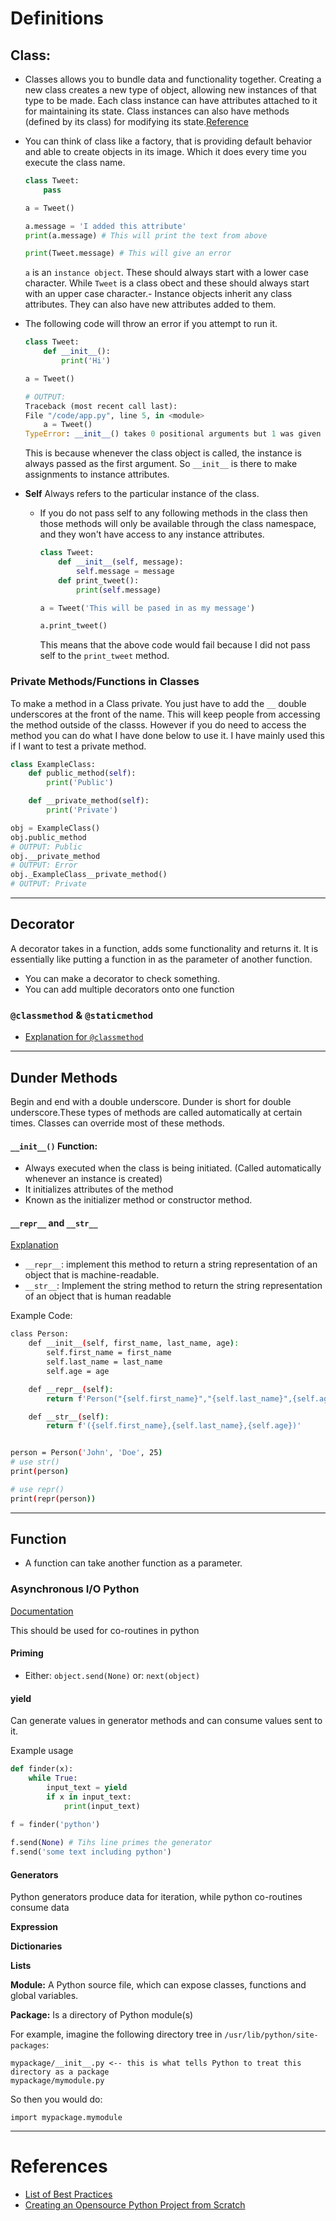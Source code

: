 # Definitions

## Class:

+ Classes allows you to bundle data and functionality together. Creating a new class creates a new type of object,
  allowing new instances of that type to be made. Each class instance can have attributes attached to it for maintaining
  its state. Class instances can also have methods (defined by its class) for modifying its state.[Reference](https://docs.python.org/3/tutorial/classes.html)
+ You can think of class like a factory, that is providing default behavior and able to create objects in its image.
  Which it does every time you execute the class name.
  ```python
  class Tweet:
      pass

  a = Tweet()

  a.message = 'I added this attribute'
  print(a.message) # This will print the text from above

  print(Tweet.message) # This will give an error
  ```

  `a` is an `instance object`. These should always start with a lower case character. While `Tweet` is a class obect and
  these should always start with an upper case character.- Instance objects inherit any class attributes. They can also have new attributes added to them.
+ The following code will throw an error if you attempt to run it.
  ```python
  class Tweet:
      def __init__():
          print('Hi')

  a = Tweet()

  # OUTPUT:
  Traceback (most recent call last):
  File "/code/app.py", line 5, in <module>
      a = Tweet()
  TypeError: __init__() takes 0 positional arguments but 1 was given
  ```

  This is because whenever the class object is called, the instance is always passed as the first argument. So
  `__init__` is there to make assignments to instance attributes.
+ **Self** Always refers to the particular instance of the class.
  - If you do not pass self to any following  methods in the class then those methods will only be available through the
    class namespace, and they won't have access to any instance attributes.
    ```python
    class Tweet:
        def __init__(self, message):
            self.message = message
        def print_tweet():
            print(self.message)

    a = Tweet('This will be pased in as my message')

    a.print_tweet()
    ```

    This means that the above code would fail because I did not pass self to the `print_tweet` method.

### Private Methods/Functions in Classes
To make a method in a Class private. You just have to add the `__` double underscores at the front of the name. This
will keep people from accessing the method outside of the classs. However if you do need to access the method you can
do what I have done below to use it. I have mainly used this if I want to test a private method.

```python
class ExampleClass:
    def public_method(self):
        print('Public')

    def __private_method(self):
        print('Private')

obj = ExampleClass()
obj.public_method
# OUTPUT: Public
obj.__private_method
# OUTPUT: Error
obj._ExampleClass__private_method()
# OUTPUT: Private
```
---
## Decorator
A decorator takes in a function, adds some functionality and returns it. It is essentially like putting a function in
as the parameter of another function.
+ You can make a decorator to check something.
+ You can add multiple decorators onto one function

### `@classmethod` & `@staticmethod`

+ [Explanation for `@classmethod`](https://www.tutorialsteacher.com/python/classmethod-decorator)

---
## Dunder Methods

Begin and end with a double underscore. Dunder is short for double underscore.These types of methods are called
automatically at certain times. Classes can override most of these methods.

#### `__init__()` Function:

+ Always executed when the class is being initiated. (Called automatically whenever an instance is created)
+ It initializes attributes of the method
+ Known as the initializer method or constructor method.

#### `__repr__` and `__str__`
[Explanation](https://www.pythontutorial.net/python-oop/python-__repr__/)
+ `__repr__`: implement this method to return a string representation of an object that is machine-readable.
+ `__str__`: Implement the string method to return the string representation of an object that is human readable

Example Code:
```bash
class Person:
    def __init__(self, first_name, last_name, age):
        self.first_name = first_name
        self.last_name = last_name
        self.age = age

    def __repr__(self):
        return f'Person("{self.first_name}","{self.last_name}",{self.age})'

    def __str__(self):
        return f'({self.first_name},{self.last_name},{self.age})'


person = Person('John', 'Doe', 25)
# use str()
print(person)

# use repr()
print(repr(person))
```
---
## Function
+ A function can take another function as a parameter.


### Asynchronous I/O Python

[Documentation](https://docs.python.org/3/library/asyncio.html)

This should be used for co-routines in python

#### Priming

+ Either: `object.send(None)` or: `next(object)`

#### yield

Can generate values in generator methods and can consume values sent to it.

Example usage

```python
def finder(x):
    while True:
        input_text = yield
        if x in input_text:
            print(input_text)
  
f = finder('python')

f.send(None) # Tihs line primes the generator
f.send('some text including python')
```

#### Generators

Python generators produce data for iteration, while python co-routines consume data

**Expression**

**Dictionaries**

**Lists**

**Module:**
A Python source file, which can expose classes, functions and global variables.

**Package:**
Is a directory of Python module(s)

For example, imagine the following directory tree in `/usr/lib/python/site-packages`:

```
mypackage/__init__.py <-- this is what tells Python to treat this directory as a package
mypackage/mymodule.py
```

So then you would do:

```
import mypackage.mymodule
```
---
# References
+ [List of Best Practices](https://gist.github.com/sloria/7001839)
+ [Creating an Opensource Python Project from Scratch](https://jacobtomlinson.dev/posts/2021/testing-and-continuous-integration-for-python-packages-with-github-actions/)